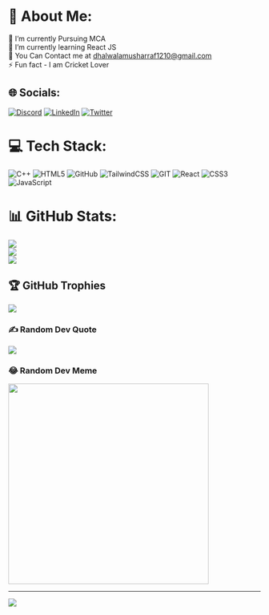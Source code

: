 # 💫 About Me:
🔭 I’m currently Pursuing MCA<br>🌱 I’m currently learning React JS<br>💬 You Can Contact me at dhalwalamusharraf1210@gmail.com<br>⚡ Fun fact - I am Cricket Lover 


## 🌐 Socials:
[![Discord](https://img.shields.io/badge/Discord-%237289DA.svg?logo=discord&logoColor=white)](https://discord.gg/793868732799516703) [![LinkedIn](https://img.shields.io/badge/LinkedIn-%230077B5.svg?logo=linkedin&logoColor=white)](https://linkedin.com/in/www.linkedin.com/in/musharraf-dhalwala-web-developer-msu-mca) [![Twitter](https://img.shields.io/badge/Twitter-%231DA1F2.svg?logo=Twitter&logoColor=white)](https://twitter.com/https://twitter.com/i_m_musharraf) 

# 💻 Tech Stack:
![C++](https://img.shields.io/badge/c++-%2300599C.svg?style=flat&logo=c%2B%2B&logoColor=white) ![HTML5](https://img.shields.io/badge/html5-%23E34F26.svg?style=flat&logo=html5&logoColor=white) ![GitHub](https://img.shields.io/badge/GitHub-%23121011.svg?style=flat&logo=github&logoColor=white) ![TailwindCSS](https://img.shields.io/badge/tailwindcss-%2338B2AC.svg?style=flat&logo=tailwind-css&logoColor=white) ![GIT](https://img.shields.io/badge/Git-fc6d26?style=flat&logo=git&logoColor=white) ![React](https://img.shields.io/badge/react-%2320232a.svg?style=flat&logo=react&logoColor=%2361DAFB) ![CSS3](https://img.shields.io/badge/css3-%231572B6.svg?style=flat&logo=css3&logoColor=white) ![JavaScript](https://img.shields.io/badge/javascript-%23323330.svg?style=flat&logo=javascript&logoColor=%23F7DF1E)
# 📊 GitHub Stats:
![](https://github-readme-stats.vercel.app/api?username=mush18&theme=dracula&hide_border=false&include_all_commits=true&count_private=false)<br/>
![](https://github-readme-streak-stats.herokuapp.com/?user=mush18&theme=dracula&hide_border=false)<br/>
![](https://github-readme-stats.vercel.app/api/top-langs/?username=mush18&theme=dracula&hide_border=false&include_all_commits=true&count_private=false&layout=compact)

## 🏆 GitHub Trophies
![](https://github-profile-trophy.vercel.app/?username=mush18&theme=radical&no-frame=false&no-bg=true&margin-w=4)

### ✍️ Random Dev Quote
![](https://quotes-github-readme.vercel.app/api?type=horizontal&theme=radical)

### 😂 Random Dev Meme
<img src='https://randommeme-five.vercel.app/' style="height: 400px;"/>

---
[![](https://visitcount.itsvg.in/api?id=mush18&icon=5&color=0)](https://visitcount.itsvg.in)

<!-- Proudly created with GPRM ( https://gprm.itsvg.in ) -->
